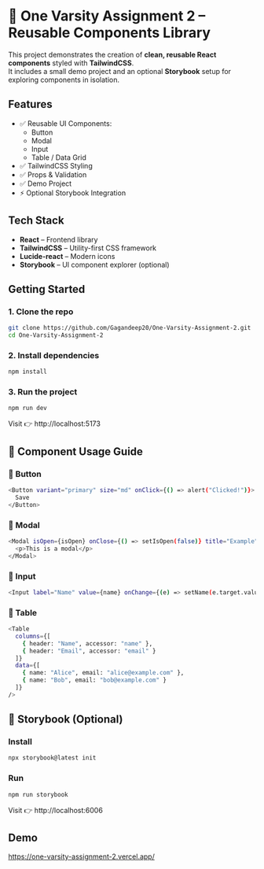
# 🎯 One Varsity Assignment 2 – Reusable Components Library

This project demonstrates the creation of **clean, reusable React components** styled with **TailwindCSS**.  
It includes a small demo project and an optional **Storybook** setup for exploring components in isolation.


## Features

- ✅ Reusable UI Components:
  - Button
  - Modal
  - Input
  - Table / Data Grid
- ✅ TailwindCSS Styling
- ✅ Props & Validation
- ✅ Demo Project
- ⚡ Optional Storybook Integration


## Tech Stack

- **React** – Frontend library  
- **TailwindCSS** – Utility-first CSS framework  
- **Lucide-react** – Modern icons  
- **Storybook** – UI component explorer (optional) 


## Getting Started
### 1. Clone the repo
```bash
git clone https://github.com/Gagandeep20/One-Varsity-Assignment-2.git
cd One-Varsity-Assignment-2
```
### 2. Install dependencies
```bash
npm install
```
### 3. Run the project
```bash
npm run dev
```
Visit 👉 http://localhost:5173
## 📖 Component Usage Guide
### 🔹 Button
```bash
<Button variant="primary" size="md" onClick={() => alert("Clicked!")}>
  Save
</Button>
```
### 🔹 Modal
```bash
<Modal isOpen={isOpen} onClose={() => setIsOpen(false)} title="Example">
  <p>This is a modal</p>
</Modal>
```
### 🔹 Input
```bash
<Input label="Name" value={name} onChange={(e) => setName(e.target.value)} />
```
### 🔹 Table
```bash
<Table
  columns={[
    { header: "Name", accessor: "name" },
    { header: "Email", accessor: "email" }
  ]}
  data={[
    { name: "Alice", email: "alice@example.com" },
    { name: "Bob", email: "bob@example.com" }
  ]}
/>
```
## 📕 Storybook (Optional)
### Install
```bash
npx storybook@latest init
```
### Run
```bash
npm run storybook
```
Visit 👉 http://localhost:6006
## Demo



https://one-varsity-assignment-2.vercel.app/